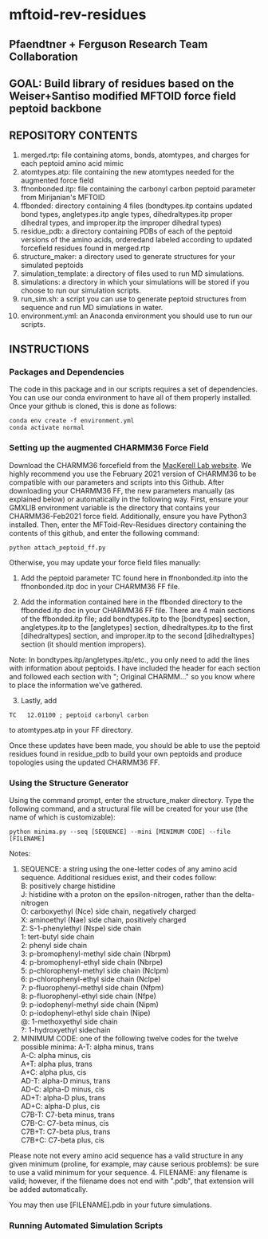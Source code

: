 # mftoid-rev-residues

## Pfaendtner + Ferguson Research Team Collaboration

## GOAL: Build library of residues based on the Weiser+Santiso modified MFTOID force field peptoid backbone

## REPOSITORY CONTENTS
	
1. merged.rtp: file containing atoms, bonds, atomtypes, and charges for each peptoid amino acid mimic
2. atomtypes.atp: file containing the new atomtypes needed for the augmented force field
3. ffnonbonded.itp: file containing the carbonyl carbon peptoid parameter from Mirijanian's MFTOID
4. ffbonded: directory containing 4 files (bondtypes.itp contains updated bond types, angletypes.itp angle types, dihedraltypes.itp proper dihedral types, and improper.itp the improper dihedral types)
5. residue_pdb: a directory containing PDBs of each of the peptoid versions of the amino acids, orderedand labeled according to updated forcefield residues found in merged.rtp
6. structure_maker: a directory used to generate structures for your simulated peptoids
7. simulation_template: a directory of files used to run MD simulations.
8. simulations: a directory in which your simulations will be stored if you choose to run our simulation scripts.
9. run_sim.sh: a script you can use to generate peptoid structures from sequence and run MD simulations in water.
10. environment.yml: an Anaconda environment you should use to run our scripts.

## INSTRUCTIONS

### Packages and Dependencies

The code in this package and in our scripts requires a set of dependencies. You can use our conda environment to have all of them properly installed. Once your github is cloned, this is done as follows: 
```
conda env create -f environment.yml
conda activate normal
```

### Setting up the augmented CHARMM36 Force Field

Download the CHARMM36 forcefield from the [MacKerell Lab website](https://mackerell.umaryland.edu/charmm_ff.shtml#gromacs:~:text=charmm36%2Dfeb2021.ff.tgz). We highly recommend you use the February 2021 version of CHARMM36 to be compatible with our parameters and scripts into this Github. After downloading your CHARMM36 FF, the new parameters manually (as explained below) or automatically in the following way. First, ensure your GMXLIB environment variable is the directory that contains your CHARMM36-Feb2021 force field. Additionally, ensure you have Python3 installed. Then, enter the MFToid-Rev-Residues directory containing the contents of this github, and enter the following command: 

```
python attach_peptoid_ff.py
```

Otherwise, you may update your force field files manually:

1. Add the peptoid parameter TC found here in ffnonbonded.itp into the ffnonbonded.itp doc in your CHARMM36 FF file.

2. Add the information contained here in the ffbonded directory to the ffbonded.itp doc in your CHARMM36 FF file. There are 4 main sections of the ffbonded.itp file; add bondtypes.itp to the [bondtypes] section, angletypes.itp to the [angletypes] section, dihedraltypes.itp to the first [dihedraltypes] section, and improper.itp to the second [dihedraltypes] section (it should mention impropers).

Note: In bondtypes.itp/angletypes.itp/etc., you only need to add the lines with information about peptoids. I have included the header for each section and followed each section with "; Original CHARMM..." so you know where to place the information we've gathered.

3. Lastly, add 
```
TC   12.01100 ; peptoid carbonyl carbon
```
to atomtypes.atp in your FF directory.

Once these updates have been made, you should be able to use the peptoid residues found in residue_pdb to build your own peptoids and produce topologies using the updated CHARMM36 FF.

### Using the Structure Generator

Using the command prompt, enter the structure_maker directory. Type the following command, and a structural file will be created for your use (the name of which is customizable): 

```
python minima.py --seq [SEQUENCE] --mini [MINIMUM CODE] --file [FILENAME]
```
Notes:
1. SEQUENCE: a string using the one-letter codes of any amino acid sequence. Additional residues exist, and their codes follow:  
    	B: positively charge histidine  
        J: histidine with a proton on the epsilon-nitrogen, rather than the delta-nitrogen  
   	O: carboxyethyl (Nce) side chain, negatively charged  
   	X: aminoethyl (Nae) side chain, positively charged  
   	Z: S-1-phenylethyl (Nspe) side chain  
   	1: tert-butyl side chain  
        2: phenyl side chain  
   	3: p-bromophenyl-methyl side chain (Nbrpm)  
   	4: p-bromophenyl-ethyl side chain (Nbrpe)  
  	5: p-chlorophenyl-methyl side chain (Nclpm)  
   	6: p-chlorophenyl-ethyl side chain (Nclpe)  
   	7: p-fluorophenyl-methyl side chain (Nfpm)  
   	8: p-fluorophenyl-ethyl side chain (Nfpe)  
   	9: p-iodophenyl-methyl side chain (Nipm)  
   	0: p-iodophenyl-ethyl side chain (Nipe)  
   	@: 1-methoxyethyl side chain  
   	?: 1-hydroxyethyl sidechain  
3. MINIMUM CODE: one of the following twelve codes for the twelve possible minima:
  	A-T: alpha minus, trans  
   	A-C: alpha minus, cis  
   	A+T: alpha plus, trans  
   	A+C: alpha plus, cis  
    	AD-T: alpha-D minus, trans  
   	AD-C: alpha-D minus, cis  
	AD+T: alpha-D plus, trans  
   	AD+C: alpha-D plus, cis  
   	C7B-T: C7-beta minus, trans  
   	C7B-C: C7-beta minus, cis  
	C7B+T: C7-beta plus, trans  
   	C7B+C: C7-beta plus, cis  


Please note not every amino acid sequence has a valid structure in any given minimum (proline, for example, may cause serious problems): be sure to use a valid minimum for your sequence.
4. FILENAME: any filename is valid; however, if the filename does not end with ".pdb", that extension will be added automatically.

You may then use [FILENAME].pdb in your future simulations.

### Running Automated Simulation Scripts

